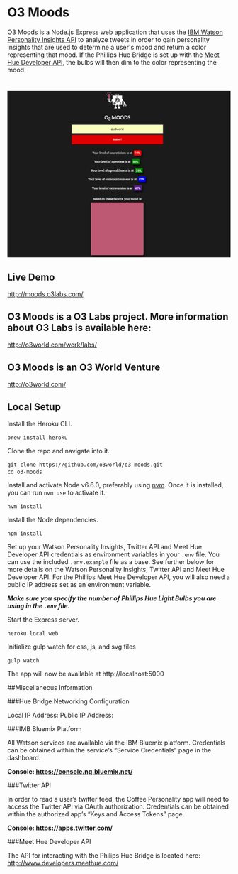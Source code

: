 # O3 Moods

O3 Moods is a Node.js Express web application that uses the [IBM Watson Personality Insights API](https://www.ibm.com/watson/developercloud/personality-insights.html) to analyze tweets in order to gain personality insights that are used to determine a user's mood and return a color representing that mood. If the Phillips Hue Bridge is set up with the [Meet Hue Developer API](http://www.developers.meethue.com/), the bulbs will then dim to the color representing the mood.

#
![screenshot of project main page](/public/images/demo-screenshot.jpg)

## Live Demo

http://moods.o3labs.com/

## O3 Moods is a O3 Labs project. More information about O3 Labs is available here:

http://o3world.com/work/labs/

## O3 Moods is an O3 World Venture

http://o3world.com/

## Local Setup

Install the Heroku CLI.

```
brew install heroku
```

Clone the repo and navigate into it.

```
git clone https://github.com/o3world/o3-moods.git
cd o3-moods
```

Install and activate Node v6.6.0, preferably using [nvm](https://github.com/creationix/nvm). Once it is installed, you can run `nvm use` to activate it.

```
nvm install
```

Install the Node dependencies.

```
npm install
```

Set up your Watson Personality Insights, Twitter API and Meet Hue Developer API credentials as environment variables in your `.env` file. You can use the included `.env.example` file as a base. See further below for more details on the Watson Personality Insights, Twitter API and Meet Hue Developer API. For the Phillips Meet Hue Developer API, you will also need a public IP address set as an environment variable.

***Make sure you specify the number of Phillips Hue Light Bulbs you are using in the `.env` file.***

Start the Express server.

```
heroku local web
```

Initialize gulp watch for css, js, and svg files

```
gulp watch
```

The app will now be available at http://localhost:5000

##Miscellaneous Information

###Hue Bridge Networking Configuration

Local IP Address: <Local IP Address>
Public IP Address: <Public IP Address>

###IMB Bluemix Platform

All Watson services are available via the IBM Bluemix platform. Credentials can be obtained within the service’s “Service Credentials” page in the dashboard.

**Console: https://console.ng.bluemix.net/**

###Twitter API

In order to read a user’s twitter feed, the Coffee Personality app will need to access the Twitter API via OAuth authorization. Credentials can be obtained within the authorized app’s “Keys and Access Tokens” page.

**Console: https://apps.twitter.com/**

###Meet Hue Developer API

The API for interacting with the Philips Hue Bridge is located here:
http://www.developers.meethue.com/
